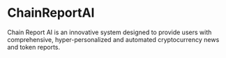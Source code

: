 # ChainReportAI
Chain Report AI is an innovative system designed to provide users with comprehensive, hyper-personalized and automated cryptocurrency news and token reports. 

